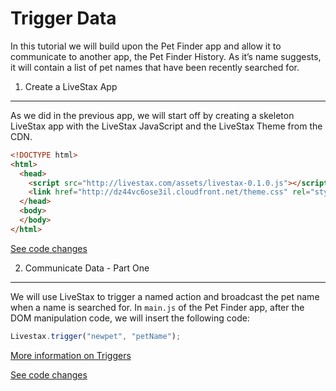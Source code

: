 Trigger Data
===

In this tutorial we will build upon the Pet Finder app and allow it to communicate
to another app, the Pet Finder History. As it’s name suggests, it will contain a
list of pet names that have been recently searched for.

1. Create a LiveStax App
---

As we did in the previous app, we will start off by creating a skeleton LiveStax
app with the LiveStax JavaScript and the LiveStax Theme from the CDN.

```html
<!DOCTYPE html>
<html>
  <head>
    <script src="http://livestax.com/assets/livestax-0.1.0.js"></script>
    <link href="http://dz44vc6ose3il.cloudfront.net/theme.css" rel="stylesheet" type="text/css" media="all">
  </head>
  <body>
  </body>
</html>
```

[See code changes](https://github.com/livestax/tutorial-pet-finder-history/commit/372e570736044976fc041389e5e3c8df4c01e2f5)

2. Communicate Data - Part One
---

We will use LiveStax to trigger a named action and broadcast the pet name when
a name is searched for. In `main.js` of the Pet Finder app, after the DOM
manipulation code, we will insert the following code:

```javascript
Livestax.trigger("newpet", "petName");
```

[More information on Triggers](https://github.com/livestax/docs#trigger)

[See code changes](https://github.com/livestax/tutorial-pet-finder/commit/136046591087b3312cded431e46fe6e3289a7cfe)

